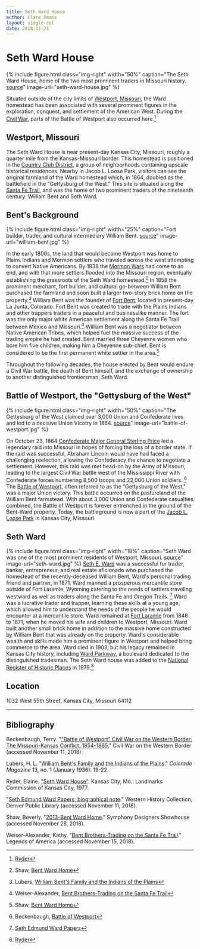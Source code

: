 ```yaml
---
title: Seth Ward House
author: Clare Ramos
layout: single-col
date: 2018-11-21
---
```


# Seth Ward House

{% include figure.html
  class="img-right"
  width="50%"
  caption="The Seth Ward House, home of the two most prominent traders in Missouri history. [source](http://hyperblogal.blogspot.com/2013/05/bent-ward-home-kansas-city-treasure.html)"
  image-url="seth-ward-house.jpg"
%}

Situated outside of the city limits of [Westport, Missouri](https://en.wikipedia.org/wiki/Westport,_Kansas_City,_Missouri), the Ward homestead has been associated with several prominent figures in the exploration, conquest, and settlement of the American West. During the [Civil War](https://en.wikipedia.org/wiki/American_Civil_War), parts of the Battle of Westport also occurred here.[^NRHP]

## Westport, Missouri

The Seth Ward House is near present-day Kansas City, Missouri, roughly a quarter mile from the Kansas-Missouri border. This homestead is positioned in the [Country Club District](https://en.wikipedia.org/wiki/Country_Club_District), a group of neighborhoods containing upscale historical residences. Nearby in Jacob L. Loose Park, visitors can see the original farmland of the Ward homestead which, in 1864, doubled as the battlefield in the "Gettysburg of the West." This site is situated along the [Santa Fe Trail](https://www.nps.gov/safe/index.htm), and was the home of two prominent traders of the nineteenth century: William Bent and Seth Ward.


## Bent's Background
{% include figure.html
  class="img-right"
  width="25%"
  caption="Fort builder, trader, and cultural intermediary William Bent. [source](https://www.legendsofamerica.com/bent-brothers/)"
  image-url="william-bent.jpg"
%}

In the early 1800s, the land that would become Westport was home to Plains Indians and Mormon settlers who traveled across the west attempting to convert Native Americans. By 1838 the [Mormon Wars](https://en.wikipedia.org/wiki/1838_Mormon_War) had come to an end, and with that more settlers flooded into the Missouri region, eventually establishing the grassroots of the Seth Ward homestead.[^Shaw] In 1858 the prominent merchant, fort builder, and cultural go-between William Bent purchased the farmland and soon built a larger two-story brick home on the property.[^Lubers] William Bent was the founder of [Fort Bent](https://en.wikipedia.org/wiki/Bent%27s_Old_Fort_National_Historic_Site), located in present-day La Junta, Colorado. Fort Bent was created to trade with the Plains Indians and other trappers traders in a peaceful and businesslike manner. The fort was the only major white American settlement along the Santa Fe Trail between Mexico and Missouri.[^Weiser-Alexander] William Bent was a negotiator between Native American Tribes, which helped fuel the massive success of the trading empire he had created. Bent married three Cheyenne women who bore him five children, making him a Cheyenne sub-chief. Bent is considered to be the first permanent white settler in the area.[^Shaw]

Throughout the following decades, the house erected by Bent would endure a Civil War battle, the death of Bent himself, and the exchange of ownership to another distinguished frontiersman, Seth Ward.  

## Battle of Westport, the "Gettysburg of the West"
{% include figure.html
  class="img-right"
  width="50%"
  caption="The Gettysburg of the West claimed over 3,000 Union and Confederate lives and led to a decisive Union Vicotry in 1864. [source](http://www.historynet.com/but-for-a-horse.htm)"
  image-url="battle-of-westport.jpg"
%}

On October 23, 1864 [Confederate Major General Sterling Price](https://en.wikipedia.org/wiki/Sterling_Price) led a legendary raid into Missouri in hopes of forcing the loss of a border state. If the raid was successful, Abraham Lincoln would have had faced a challenging reelection, allowing the Confederacy the chance to negotiate a settlement. However, this raid was met head-on by the Army of Missouri, leading to the largest Civil War battle west of the Mississippi River with Confederate forces numbering 8,500 troops and 22,000 Union soldiers. [^Beckenbaugh] The [Battle of Westport](https://en.wikipedia.org/wiki/Battle_of_Westport), often referred to as the "Gettysburg of the West," was a major Union victory. This battle occurred on the pastureland of the William Bent farmstead. With about 3,000 Union and Confederate casualties combined, the Battle of Westport is forever entrenched in the ground of the Bent-Ward property. Today, the battleground is now a part of the [Jacob L. Loose Park](https://en.wikipedia.org/wiki/Loose_Park) in Kansas City, Missouri.

## Seth Ward
{% include figure.html
  class="img-right"
  width="18%"
  caption="Seth Ward was one of the most prominent residents of Westport, Missouri. [source](https://www.geni.com/people/Seth-Edmund-Ward/6000000000943820263)"
  image-url="seth-ward.jpg"
%}
[Seth E. Ward](https://en.wikipedia.org/wiki/Seth_Ward_(businessman)) was a successful fur trader, banker, entrepreneur, and real estate aficionado who purchased the homestead of the recently-deceased William Bent, Ward's personal trading friend and partner, in 1871. Ward manned a prosperous mercantile store outside of Fort Laramie, Wyoming catering to the needs of settlers traveling westward as well as traders along the Santa Fe and Oregon Trails. [^Denver-Public-Library] Ward was a lucrative trader and trapper, learning these skills at a young age, which allowed him to understand the needs of the people he would encounter at a mercantile store. Ward remained at [Fort Laramie](https://en.wikipedia.org/wiki/Fort_Laramie_National_Historic_Site) from 1848 to 1871, when he moved his wife and children to Westport, Missouri. Ward built another small brick home in addition to the massive home constructed by William Bent that was already on the property. Ward's considerable wealth and skills made him a prominent figure in Westport and helped bring commerce to the area. Ward died in 1903, but his legacy remained in Kansas City history, including [Ward Parkway](https://en.wikipedia.org/wiki/Ward_Parkway), a boulevard dedicated to the distinguished tradesman. The Seth Ward house was added to the [National Register of Historic Places](https://dnr.mo.gov/shpo/nps-nr/78001664.pdf) in 1979.[^NRHP]

## Location
1032 West 55th Street, Kansas City, Missouri 64112

***

## Bibliography

Beckenbaugh, Terry. "["Battle of Westport" Civil War on the Western Border: The Missouri-Kansas Conflict, 1854-1865.](http://www.civilwaronthewesternborder.org/encyclopedia/battle-westport)" Civil War on the Western Border (accessed November 11, 2018).

Lubers, H. L. "[William Bent's Family and the Indians of the Plains](https://www.historycolorado.org/sites/default/files/media/document/2018/ColoradoMagazine_v13n1_January1936.pdf)." _Colorado Magazine_ 13, no. 1 (January 1936): 19-22.

Ryder, Elaine. ["Seth Ward House"](https://dnr.mo.gov/shpo/nps-nr/78001664.pdf). Kansas City, Mo.: Landmarks Commission of Kansas City, 1977.

"[Seth Edmund Ward Papers, biographical note](http://eadsrv.denverlibrary.org/sdx/pl/doc-tdm.xsp?id=WH1067_d0e33&fmt=text&base=fa)." Western History Collection, Denver Public Library (accessed November 11, 2018).

Shaw, Beverly. "[2013-Bent Ward Home](http://www.showhouse.org/previousshowhouses/2013-showhouse/)." Symphony Designers Showhouse (accessed November 28, 2018).

Weiser-Alexander, Kathy. "[Bent Brothers-Trading on the Santa Fe Trail](https://www.legendsofamerica.com/bent-brothers/)." Legends of America (accessed November 15, 2018).

[^Beckenbaugh]: Beckenbaugh, [Battle of Westport](http://www.civilwaronthewesternborder.org/encyclopedia/battle-westport)
[^Denver-Public-Library]: [Seth Edmund Ward Papers](http://eadsrv.denverlibrary.org/sdx/pl/doc-tdm.xsp?id=WH1067_d0e33&fmt=text&base=fa)
[^Shaw]: Shaw, [Bent Ward Home](http://www.showhouse.org/previousshowhouses/2013-showhouse/)
[^Weiser-Alexander]: Weiser-Alexander, [Bent Brothers-Trading on the Santa Fe Trail](https://www.legendsofamerica.com/bent-brothers/)
[^Lubers]: Lubers, [William Bent's Family and the Indians of the Plains](http://legacy.historycolorado.org/sites/default/files/files/Researchers/ColoradoMagazine_v13n1_January1936.pdf)
[^NRHP]: [Ryder](https://dnr.mo.gov/shpo/nps-nr/78001664.pdf)
